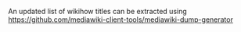 An updated list of wikihow titles can be extracted using https://github.com/mediawiki-client-tools/mediawiki-dump-generator